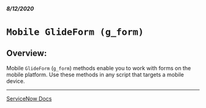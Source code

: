 ##### 8/12/2020
# `Mobile GlideForm (g_form)`
## Overview:
Mobile `GlideForm` (`g_form`) methods enable you to work with forms on the mobile platform.  Use these methods in any script that targets a mobile device.

---

[ServiceNow Docs](https://developer.servicenow.com/dev.do#!/reference/api/newyork/client/c_MobileGlideForm_API)